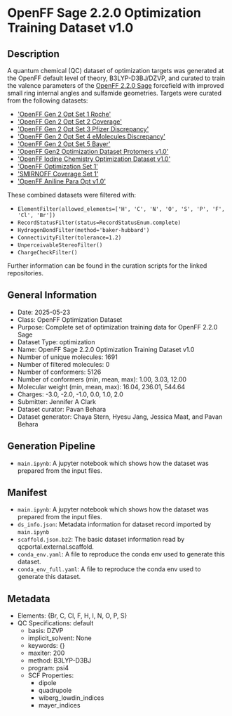 # OpenFF Sage 2.2.0 Optimization Training Dataset v1.0

## Description

A quantum chemical (QC) dataset of optimization targets was generated at the OpenFF default level of theory, B3LYP-D3BJ/DZVP, and curated to train the 
valence parameters of the [OpenFF 2.2.0 Sage](https://github.com/openforcefield/sage-2.2.0/) forcefield with improved small ring internal angles and 
sulfamide geometries. Targets were curated from the following datasets:

 - ['OpenFF Gen 2 Opt Set 1 Roche'](https://github.com/openforcefield/qca-dataset-submission/tree/7f8ed2ab6c8acc4521c8ca45ff4f587b20f0bcda/submissions/2020-03-20-OpenFF-Gen-2-Optimization-Set-1-Roche)
 - ['OpenFF Gen 2 Opt Set 2 Coverage'](https://github.com/openforcefield/qca-dataset-submission/tree/7f8ed2ab6c8acc4521c8ca45ff4f587b20f0bcda/submissions/2020-03-20-OpenFF-Gen-2-Optimization-Set-2-Coverage)
 - ['OpenFF Gen 2 Opt Set 3 Pfizer Discrepancy'](https://github.com/openforcefield/qca-dataset-submission/tree/7f8ed2ab6c8acc4521c8ca45ff4f587b20f0bcda/submissions/2020-03-20-OpenFF-Gen-2-Optimization-Set-3-Pfizer-Discrepancy)
 - ['OpenFF Gen 2 Opt Set 4 eMolecules Discrepancy'](https://github.com/openforcefield/qca-dataset-submission/tree/7f8ed2ab6c8acc4521c8ca45ff4f587b20f0bcda/submissions/2020-03-12-OpenFF-Gen-2-Torsion-Set-4-eMolecules-Discrepancy)
 - ['OpenFF Gen 2 Opt Set 5 Bayer'](https://github.com/openforcefield/qca-dataset-submission/tree/7f8ed2ab6c8acc4521c8ca45ff4f587b20f0bcda/submissions/2020-03-20-OpenFF-Gen-2-Optimization-Set-5-Bayer)
 - ['OpenFF Gen2 Optimization Dataset Protomers v1.0'](https://github.com/openforcefield/qca-dataset-submission/tree/7f8ed2ab6c8acc4521c8ca45ff4f587b20f0bcda/submissions/2021-12-21-OpenFF-Gen2-Optimization-Set-Protomers)
 - ['OpenFF Iodine Chemistry Optimization Dataset v1.0'](https://github.com/openforcefield/qca-dataset-submission/tree/7f8ed2ab6c8acc4521c8ca45ff4f587b20f0bcda/submissions/2022-07-27-OpenFF-iodine-optimization-set)
 - ['OpenFF Optimization Set 1'](https://github.com/openforcefield/qca-dataset-submission/tree/7f8ed2ab6c8acc4521c8ca45ff4f587b20f0bcda/submissions/2019-05-16-Roche-Optimization_Set)
 - ['SMIRNOFF Coverage Set 1'](https://github.com/openforcefield/qca-dataset-submission/tree/7f8ed2ab6c8acc4521c8ca45ff4f587b20f0bcda/submissions/2020-03-20-OpenFF-Gen-2-Optimization-Set-2-Coverage)
 - ['OpenFF Aniline Para Opt v1.0'](https://github.com/openforcefield/qca-dataset-submission/tree/7f8ed2ab6c8acc4521c8ca45ff4f587b20f0bcda/submissions/2021-04-02-OpenFF-Aniline-Para-Opt-v1.0)

These combined datasets were filtered with:

 - `ElementFilter(allowed_elements=['H', 'C', 'N', 'O', 'S', 'P', 'F', 'Cl', 'Br'])`
 - `RecordStatusFilter(status=RecordStatusEnum.complete)`
 - `HydrogenBondFilter(method='baker-hubbard')`
 - `ConnectivityFilter(tolerance=1.2)`
 - `UnperceivableStereoFilter()`
 - `ChargeCheckFilter()`

 Further information can be found in the curation scripts for the linked repositories.

## General Information

* Date: 2025-05-23
* Class: OpenFF Optimization Dataset
* Purpose: Complete set of optimization training data for OpenFF 2.2.0 Sage
* Dataset Type: optimization
* Name: OpenFF Sage 2.2.0 Optimization Training Dataset v1.0
* Number of unique molecules: 1691
* Number of filtered molecules: 0
* Number of conformers: 5126
* Number of conformers (min, mean, max): 1.00, 3.03, 12.00
* Molecular weight (min, mean, max): 16.04, 236.01, 544.64
* Charges: -3.0, -2.0, -1.0, 0.0, 1.0, 2.0
* Submitter: Jennifer A Clark
* Dataset curator: Pavan Behara
* Dataset generator: Chaya Stern, Hyesu Jang, Jessica Maat, and Pavan Behara

## Generation Pipeline

* `main.ipynb`: A jupyter notebook which shows how the dataset was prepared from the input files.

## Manifest

* `main.ipynb`: A jupyter notebook which shows how the dataset was prepared from the input files.
* `ds_info.json`: Metadata information for dataset record imported by `main.ipynb`
* `scaffold.json.bz2`: The basic dataset information read by qcportal.external.scaffold.
* `conda_env.yaml`: A file to reproduce the conda env used to generate this dataset.
* `conda_env_full.yaml`: A file to reproduce the conda env used to generate this dataset.


## Metadata

* Elements: {Br, C, Cl, F, H, I, N, O, P, S}
* QC Specifications: default
  * basis: DZVP
  * implicit_solvent: None
  * keywords: {}
  * maxiter: 200
  * method: B3LYP-D3BJ
  * program: psi4
  * SCF Properties:
    * dipole
    * quadrupole
    * wiberg_lowdin_indices
    * mayer_indices
